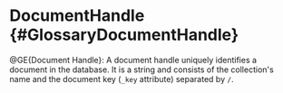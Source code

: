 DocumentHandle {#GlossaryDocumentHandle}
========================================

@GE{Document Handle}: A document handle uniquely identifies a document
in the database. It is a string and consists of the collection's name
and the document key (`_key` attribute) separated by `/`.

